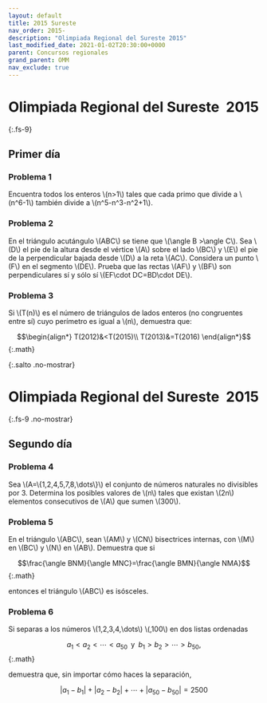```yaml
---
layout: default
title: 2015 Sureste
nav_order: 2015-
description: "Olimpiada Regional del Sureste 2015"
last_modified_date: 2021-01-02T20:30:00+0000
parent: Concursos regionales
grand_parent: OMM
nav_exclude: true
---
```


<link rel="stylesheet" href="{{ '/assets/css/just-the-docs-degAzul.css' | absolute_url }}">
<script>
    jtd.setTheme('degVerde');
</script>

<!--Enviado por José Hdz. Stgo. al correo polynomm@outlook.com el 3 de enero de 2021-->

# Olimpiada Regional del Sureste&nbsp;<span class="deg-sitio deg-sitio-texto"> 2015</span>
{:.fs-9}

## <span class="deg-sitio deg-sitio-texto">Primer día</span>

### Problema&nbsp;<span class="deg-sitio deg-sitio-texto">1</span>

Encuentra todos los enteros \\(n>1\\) tales que cada primo que divide a \\(n^6-1\\) también divide a \\(n^5-n^3-n^2+1\\).

### Problema&nbsp;<span class="deg-sitio deg-sitio-texto">2</span>

En el triángulo acutángulo \\(ABC\\) se tiene que \\(\angle B >\angle C\\). Sea \\(D\\) el pie de la altura desde el vértice \\(A\\) sobre el lado \\(BC\\) y \\(E\\) el pie de la perpendicular bajada desde \\(D\\) a la reta \\(AC\\). Considera un punto \\(F\\) en el segmento \\(DE\\). Prueba que las rectas \\(AF\\) y \\(BF\\) son perpendiculares sí y sólo sí \\(EF\cdot DC=BD\cdot DE\\).

### Problema&nbsp;<span class="deg-sitio deg-sitio-texto">3</span>

Si \\(T(n)\\) es el número de triángulos de lados enteros (no congruentes entre sí) cuyo perímetro es igual a \\(n\\), demuestra que:

$$\begin{align*}
T(2012)&<T(2015)\\
T(2013)&=T(2016)
\end{align*}$$
{:.math}

<div></div>
{:.salto .no-mostrar}

# Olimpiada Regional del Sureste&nbsp;<span class="deg-sitio deg-sitio-texto"> 2015</span>
{:.fs-9 .no-mostrar}

## <span class="deg-sitio deg-sitio-texto">Segundo día</span>

### Problema&nbsp;<span class="deg-sitio deg-sitio-texto">4</span>

Sea \\(A=\\{1,2,4,5,7,8,\dots\\}\\) el conjunto de números naturales no divisibles por 3. Determina los posibles valores de \\(n\\) tales que existan \\(2n\\) elementos consecutivos de \\(A\\) que sumen \\(300\\).

### Problema&nbsp;<span class="deg-sitio deg-sitio-texto">5</span>

En el triángulo \\(ABC\\), sean \\(AM\\) y \\(CN\\) bisectrices internas, con \\(M\\) en \\(BC\\) y \\(N\\) en \\(AB\\). Demuestra que si

$$\frac{\angle BNM}{\angle MNC}=\frac{\angle BMN}{\angle NMA}$$
{:.math}

entonces el triángulo \\(ABC\\) es isósceles.

### Problema&nbsp;<span class="deg-sitio deg-sitio-texto">6</span>

Si separas a los números \\(1,2,3,4,\dots\\) \\(,100\\) en dos listas ordenadas

$$a_1<a_2<\cdots<a_{50}\;\;\text{y}\;\;b_1>b_2>\cdots>b_{50},$$
{:.math}

demuestra que, sin importar cómo haces la separación,

$$\left|a_1-b_1\right|+\left|a_2-b_2\right|+\cdots+\left|a_{50}-b_{50}\right|=2500$$
